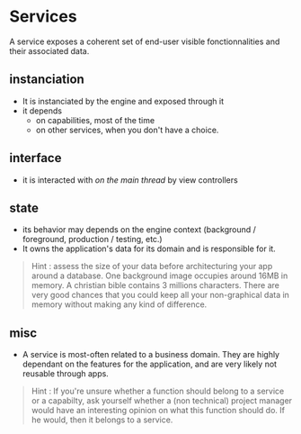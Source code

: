 #  Services
A service exposes a coherent set of end-user visible fonctionnalities and their associated data.
## instanciation
* It is instanciated by the engine and exposed through it
* it depends
  * on capabilities, most of the time
  * on other services, when you don't have a choice.

## interface
* it is interacted with *on the main thread* by view controllers

## state
* its behavior may depends on the engine context (background / foreground, production / testing, etc.)
* It owns the application's data for its domain and is responsible for it.

>Hint : assess the size of your data before architecturing your app around a database. One background image occupies around 16MB in memory. A christian bible contains 3 millions characters. There are very good chances that you could keep all your non-graphical data in memory without making any kind of difference.

## misc
* A service is most-often related to a business domain. They are highly dependant on the features for the application, and are very likely not reusable through apps.

>Hint : If you're unsure whether a function should belong to a service or a capabilty, ask yourself whether a (non technical) project manager would have an interesting opinion on what this function should do. If he would, then it belongs to a service.
